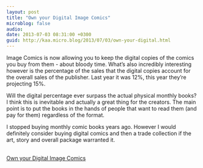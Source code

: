 ```yaml
---
layout: post
title: "Own your Digital Image Comics"
microblog: false
audio: 
date: 2013-07-03 08:31:00 +0300
guid: http://kaa.micro.blog/2013/07/03/own-your-digital.html
---
```

<p>Image Comics is now allowing you to keep the digital copies of the comics you buy from them - about bloody time. What&rsquo;s also incredibly interesting however is the percentage of the sales that the digital copies account for the overall sales of the publisher. Last year it was 12%, this year they&rsquo;re projecting 15%.</p>

<p>Will the digital percentage ever surpass the actual physical monthly books? I think this is inevitable and actually a great thing for the creators. The main point is to put the books in the hands of people that want to read them (and pay for them) regardless of the format.</p>

<p>I stopped buying monthly comic books years ago. However I would definitely consider buying digital comics and then a trade collection if the art, story and overall package warranted it.</p><br /><a href='http://www.wired.com/underwire/2013/07/drm-free-comics-download-image/'>Own your Digital Image Comics</a>
